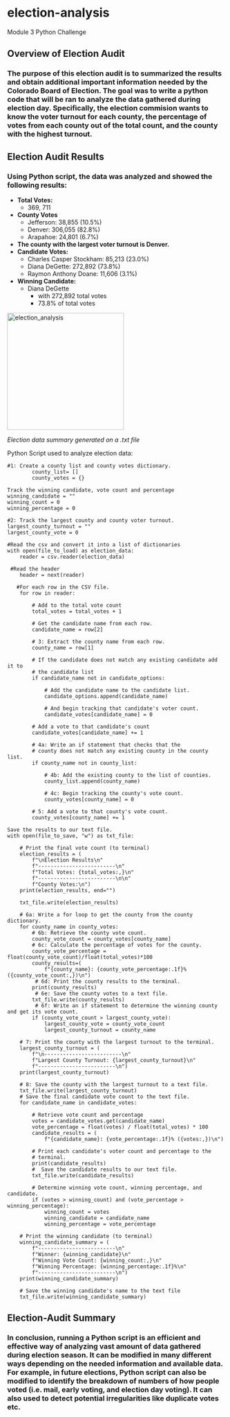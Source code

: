 # election-analysis
Module 3 Python Challenge

## Overview of Election Audit
### The purpose of this election audit is to summarized the results and obtain additional important information needed by the Colorado Board of Election. The goal was to write a python code that will be ran to analyze the data gathered during election day. Specifically, the election commision wants to know the voter turnout for each county, the percentage of votes from each county out of the total count, and the county with the highest turnout.

## Election Audit Results
### Using Python script, the data was analyzed and showed the following results:
  - **Total Votes:**
    - 369, 711
  - **County Votes**
      - Jefferson: 38,855 (10.5%)
      - Denver: 306,055 (82.8%)
      - Arapahoe: 24,801 (6.7%)
  - **The county with the largest voter turnout is Denver.**
  - **Candidate Votes:**
      - Charles Casper Stockham: 85,213 (23.0%)
      - Diana DeGette: 272,892 (73.8%)
      - Raymon Anthony Doane: 11,606 (3.1%)
  - **Winning Candidate:**
      - Diana DeGette
           - with 272,892 total votes
           - 73.8% of total votes
  
<img width="270" alt="election_analysis" src="https://user-images.githubusercontent.com/96095956/150682118-0012e56f-bc88-47c4-b5a5-e01cd289a181.PNG">

*Election data summary generated on a .txt file*

Python Script used to analyze election data:
    
    #1: Create a county list and county votes dictionary.
            county_list= []
            county_votes = {}

    Track the winning candidate, vote count and percentage
    winning_candidate = ""
    winning_count = 0
    winning_percentage = 0

    #2: Track the largest county and county voter turnout.
    largest_county_turnout = ""
    largest_county_vote = 0

    #Read the csv and convert it into a list of dictionaries
    with open(file_to_load) as election_data:
        reader = csv.reader(election_data)

     #Read the header
        header = next(reader)

       #For each row in the CSV file.
        for row in reader:

            # Add to the total vote count
            total_votes = total_votes + 1

            # Get the candidate name from each row.
            candidate_name = row[2]

            # 3: Extract the county name from each row.
            county_name = row[1]

            # If the candidate does not match any existing candidate add it to
            # the candidate list
            if candidate_name not in candidate_options:

                # Add the candidate name to the candidate list.
                candidate_options.append(candidate_name)

                # And begin tracking that candidate's voter count.
                candidate_votes[candidate_name] = 0

            # Add a vote to that candidate's count
            candidate_votes[candidate_name] += 1

            # 4a: Write an if statement that checks that the
            # county does not match any existing county in the county list.
            if county_name not in county_list:

                # 4b: Add the existing county to the list of counties.
                county_list.append(county_name)

                # 4c: Begin tracking the county's vote count.
                county_votes[county_name] = 0

            # 5: Add a vote to that county's vote count.
            county_votes[county_name] += 1

    Save the results to our text file.
    with open(file_to_save, "w") as txt_file:

        # Print the final vote count (to terminal)
        election_results = (
            f"\nElection Results\n"
            f"-------------------------\n"
            f"Total Votes: {total_votes:,}\n"
            f"-------------------------\n\n"
            f"County Votes:\n")
        print(election_results, end="")

        txt_file.write(election_results)

        # 6a: Write a for loop to get the county from the county dictionary.
        for county_name in county_votes: 
            # 6b: Retrieve the county vote count.
            county_vote_count = county_votes[county_name]
            # 6c: Calculate the percentage of votes for the county.
            county_vote_percentage = float(county_vote_count)/float(total_votes)*100
            county_results=(
                f"{county_name}: {county_vote_percentage:.1f}% ({county_vote_count:,})\n")
             # 6d: Print the county results to the terminal.
            print(county_results)
             # 6e: Save the county votes to a text file.
            txt_file.write(county_results)
             # 6f: Write an if statement to determine the winning county and get its vote count.
            if (county_vote_count > largest_county_vote):
                largest_county_vote = county_vote_count
                largest_county_turnout = county_name

        # 7: Print the county with the largest turnout to the terminal.
        largest_county_turnout = (
            f"\n-------------------------\n"
            f"Largest County Turnout: {largest_county_turnout}\n"
            f"-------------------------\n")
        print(largest_county_turnout)

        # 8: Save the county with the largest turnout to a text file.
        txt_file.write(largest_county_turnout)
        # Save the final candidate vote count to the text file.
        for candidate_name in candidate_votes:

            # Retrieve vote count and percentage
            votes = candidate_votes.get(candidate_name)
            vote_percentage = float(votes) / float(total_votes) * 100
            candidate_results = (
                f"{candidate_name}: {vote_percentage:.1f}% ({votes:,})\n")

            # Print each candidate's voter count and percentage to the
            # terminal.
            print(candidate_results)
            #  Save the candidate results to our text file.
            txt_file.write(candidate_results)

            # Determine winning vote count, winning percentage, and candidate.
            if (votes > winning_count) and (vote_percentage > winning_percentage):
                winning_count = votes
                winning_candidate = candidate_name
                winning_percentage = vote_percentage

        # Print the winning candidate (to terminal)
        winning_candidate_summary = (
            f"-------------------------\n"
            f"Winner: {winning_candidate}\n"
            f"Winning Vote Count: {winning_count:,}\n"
            f"Winning Percentage: {winning_percentage:.1f}%\n"
            f"-------------------------\n")
        print(winning_candidate_summary)

        # Save the winning candidate's name to the text file
        txt_file.write(winning_candidate_summary)


## Election-Audit Summary
### In conclusion, running a Python script is an efficient and effective way of analyzing vast amount of data gathered during election season. It can be modified in many different ways depending on the needed information and available data. For example, in future elections, Python script can also be modified to identify the breakdown of numbers of how people voted (i.e. mail, early voting, and election day voting). It can also used to detect potential irregularities like duplicate votes etc.   
        
